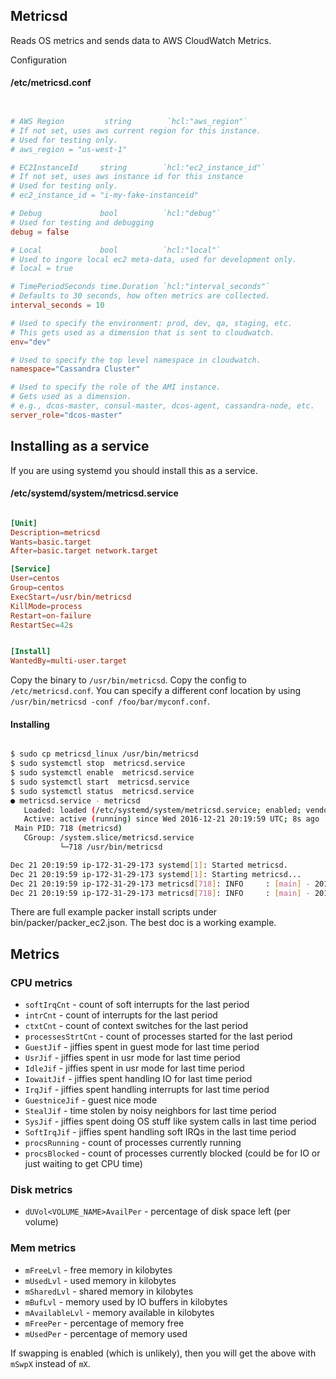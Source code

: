## Metricsd

Reads OS metrics and sends data to AWS CloudWatch Metrics.
 
 

Configuration
####  /etc/metricsd.conf 
```conf


# AWS Region         string        `hcl:"aws_region"`
# If not set, uses aws current region for this instance.
# Used for testing only.
# aws_region = "us-west-1"

# EC2InstanceId     string        `hcl:"ec2_instance_id"`
# If not set, uses aws instance id for this instance
# Used for testing only.
# ec2_instance_id = "i-my-fake-instanceid"

# Debug             bool          `hcl:"debug"`
# Used for testing and debugging
debug = false

# Local             bool          `hcl:"local"`
# Used to ingore local ec2 meta-data, used for development only.
# local = true

# TimePeriodSeconds time.Duration `hcl:"interval_seconds"`
# Defaults to 30 seconds, how often metrics are collected.
interval_seconds = 10

# Used to specify the environment: prod, dev, qa, staging, etc.
# This gets used as a dimension that is sent to cloudwatch. 
env="dev"

# Used to specify the top level namespace in cloudwatch.
namespace="Cassandra Cluster"

# Used to specify the role of the AMI instance.
# Gets used as a dimension.
# e.g., dcos-master, consul-master, dcos-agent, cassandra-node, etc.
server_role="dcos-master"


``` 


## Installing as a service

If you are using systemd you should install this as a service. 

#### /etc/systemd/system/metricsd.service
```conf

[Unit]
Description=metricsd
Wants=basic.target
After=basic.target network.target

[Service]
User=centos
Group=centos
ExecStart=/usr/bin/metricsd
KillMode=process
Restart=on-failure
RestartSec=42s


[Install]
WantedBy=multi-user.target


```
Copy the binary to `/usr/bin/metricsd`.
Copy the config to `/etc/metricsd.conf`.
You can specify a different conf location by using `/usr/bin/metricsd -conf /foo/bar/myconf.conf`.

#### Installing 
```sh

$ sudo cp metricsd_linux /usr/bin/metricsd 
$ sudo systemctl stop  metricsd.service
$ sudo systemctl enable  metricsd.service
$ sudo systemctl start  metricsd.service
$ sudo systemctl status  metricsd.service
● metricsd.service - metricsd
   Loaded: loaded (/etc/systemd/system/metricsd.service; enabled; vendor preset: disabled)
   Active: active (running) since Wed 2016-12-21 20:19:59 UTC; 8s ago
 Main PID: 718 (metricsd)
   CGroup: /system.slice/metricsd.service
           └─718 /usr/bin/metricsd

Dec 21 20:19:59 ip-172-31-29-173 systemd[1]: Started metricsd.
Dec 21 20:19:59 ip-172-31-29-173 systemd[1]: Starting metricsd...
Dec 21 20:19:59 ip-172-31-29-173 metricsd[718]: INFO     : [main] - 2016/12/21 20:19:59 config.go:29: Loading config /et....conf
Dec 21 20:19:59 ip-172-31-29-173 metricsd[718]: INFO     : [main] - 2016/12/21 20:19:59 config.go:45: Loading log...
```

There are full example packer install scripts under bin/packer/packer_ec2.json.
The best doc is a working example. 

## Metrics

### CPU metrics
* `softIrqCnt` - count of soft interrupts for the last period
* `intrCnt` - count of interrupts for the last period
* `ctxtCnt` - count of context switches for the last period
* `processesStrtCnt` - count of processes started for the last period
* `GuestJif` - jiffies spent in guest mode for last time period
* `UsrJif` - jiffies spent in usr mode for last time period
* `IdleJif` - jiffies spent in usr mode for last time period
* `IowaitJif` - jiffies spent handling IO for last time period
* `IrqJif` - jiffies spent handling interrupts for last time period
* `GuestniceJif` - guest nice mode
* `StealJif` - time stolen by noisy neighbors for last time period
* `SysJif` - jiffies spent doing OS stuff like system calls in last time period
* `SoftIrqJif` - jiffies spent handling soft IRQs in the last time period
* `procsRunning` - count of processes currently running
* `procsBlocked` - count of processes currently blocked (could be for IO or just waiting to get CPU time)


### Disk metrics
* `dUVol<VOLUME_NAME>AvailPer` - percentage of disk space left (per volume)

### Mem metrics
* `mFreeLvl` - free memory in kilobytes
* `mUsedLvl` - used memory in kilobytes
* `mSharedLvl` - shared memory in kilobytes
* `mBufLvl` - memory used by IO buffers in kilobytes
* `mAvailableLvl` - memory available in kilobytes
* `mFreePer` - percentage of memory free
* `mUsedPer` - percentage of memory used

If swapping is enabled (which is unlikely), then you will get the above with `mSwpX` instead of `mX`.

